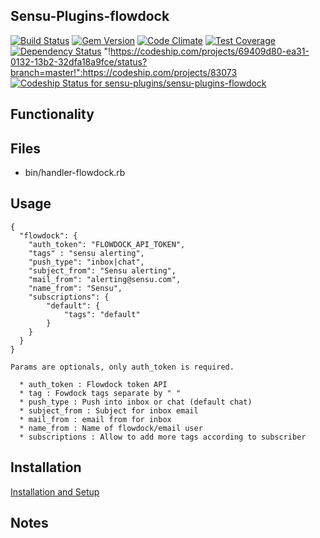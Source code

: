 ## Sensu-Plugins-flowdock

[ ![Build Status](https://travis-ci.org/sensu-plugins/sensu-plugins-flowdock.svg?branch=master)](https://travis-ci.org/sensu-plugins/sensu-plugins-flowdock)
[![Gem Version](https://badge.fury.io/rb/sensu-plugins-flowdock.svg)](http://badge.fury.io/rb/sensu-plugins-flowdock)
[![Code Climate](https://codeclimate.com/github/sensu-plugins/sensu-plugins-flowdock/badges/gpa.svg)](https://codeclimate.com/github/sensu-plugins/sensu-plugins-flowdock)
[![Test Coverage](https://codeclimate.com/github/sensu-plugins/sensu-plugins-flowdock/badges/coverage.svg)](https://codeclimate.com/github/sensu-plugins/sensu-plugins-flowdock)
[![Dependency Status](https://gemnasium.com/sensu-plugins/sensu-plugins-flowdock.svg)](https://gemnasium.com/sensu-plugins/sensu-plugins-flowdock)
"!https://codeship.com/projects/69409d80-ea31-0132-13b2-32dfa18a9fce/status?branch=master!":https://codeship.com/projects/83073
[ ![Codeship Status for sensu-plugins/sensu-plugins-flowdock](https://codeship.com/projects/69409d80-ea31-0132-13b2-32dfa18a9fce/status?branch=master)](https://codeship.com/projects/83073)

## Functionality

## Files
 * bin/handler-flowdock.rb

## Usage

```
{
  "flowdock": {
    "auth_token": "FLOWDOCK_API_TOKEN",
    "tags" : "sensu alerting",
    "push_type": "inbox|chat",
    "subject_from": "Sensu alerting",
    "mail_from": "alerting@sensu.com",
    "name_from": "Sensu",
    "subscriptions": {
        "default": {
            "tags": "default"
        }
    }
  }
}

Params are optionals, only auth_token is required.

  * auth_token : Flowdock token API
  * tag : Fowdock tags separate by " "
  * push_type : Push into inbox or chat (default chat)
  * subject_from : Subject for inbox email
  * mail_from : email from for inbox
  * name_from : Name of flowdock/email user
  * subscriptions : Allow to add more tags according to subscriber

```

## Installation

[Installation and Setup](http://sensu-plugins.io/docs/installation_instructions.html)

## Notes
